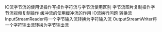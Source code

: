 IO流字节流的使用读操作写操作字符流与字节流使用区别
字节流图片复制操作字节流视频复制操作
缓冲流的使用缓冲流的作用
IO流换行问题
转换流
InputStreamReader将一个字节输入流转换为字符输入流
OutputStreamWriter将一个字符输出流转换为字节输出流
